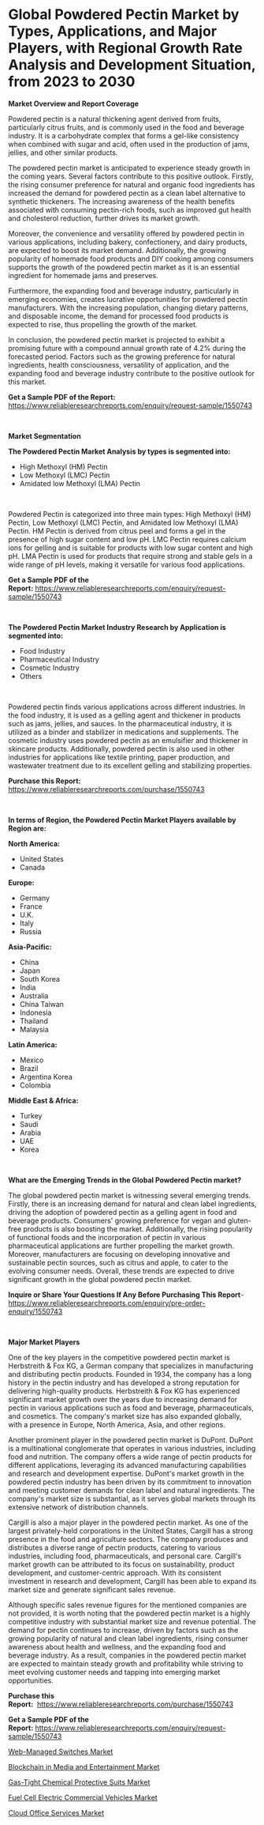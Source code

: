 <p><h1>Global Powdered Pectin Market by Types, Applications, and Major Players, with Regional Growth Rate Analysis and Development Situation, from 2023 to 2030</h1></p><p><strong>Market Overview and Report Coverage</strong></p>
<p><p>Powdered pectin is a natural thickening agent derived from fruits, particularly citrus fruits, and is commonly used in the food and beverage industry. It is a carbohydrate complex that forms a gel-like consistency when combined with sugar and acid, often used in the production of jams, jellies, and other similar products.</p><p>The powdered pectin market is anticipated to experience steady growth in the coming years. Several factors contribute to this positive outlook. Firstly, the rising consumer preference for natural and organic food ingredients has increased the demand for powdered pectin as a clean label alternative to synthetic thickeners. The increasing awareness of the health benefits associated with consuming pectin-rich foods, such as improved gut health and cholesterol reduction, further drives its market growth.</p><p>Moreover, the convenience and versatility offered by powdered pectin in various applications, including bakery, confectionery, and dairy products, are expected to boost its market demand. Additionally, the growing popularity of homemade food products and DIY cooking among consumers supports the growth of the powdered pectin market as it is an essential ingredient for homemade jams and preserves.</p><p>Furthermore, the expanding food and beverage industry, particularly in emerging economies, creates lucrative opportunities for powdered pectin manufacturers. With the increasing population, changing dietary patterns, and disposable income, the demand for processed food products is expected to rise, thus propelling the growth of the market.</p><p>In conclusion, the powdered pectin market is projected to exhibit a promising future with a compound annual growth rate of 4.2% during the forecasted period. Factors such as the growing preference for natural ingredients, health consciousness, versatility of application, and the expanding food and beverage industry contribute to the positive outlook for this market.</p></p>
<p><strong>Get a Sample PDF of the Report:</strong> <a href="https://www.reliableresearchreports.com/enquiry/request-sample/1550743">https://www.reliableresearchreports.com/enquiry/request-sample/1550743</a></p>
<p>&nbsp;</p>
<p><strong>Market Segmentation</strong></p>
<p><strong>The Powdered Pectin Market Analysis by types is segmented into:</strong></p>
<p><ul><li>High Methoxyl (HM) Pectin</li><li>Low Methoxyl (LMC) Pectin</li><li>Amidated low Methoxyl (LMA) Pectin</li></ul></p>
<p>&nbsp;</p>
<p><p>Powdered Pectin is categorized into three main types: High Methoxyl (HM) Pectin, Low Methoxyl (LMC) Pectin, and Amidated low Methoxyl (LMA) Pectin. HM Pectin is derived from citrus peel and forms a gel in the presence of high sugar content and low pH. LMC Pectin requires calcium ions for gelling and is suitable for products with low sugar content and high pH. LMA Pectin is used for products that require strong and stable gels in a wide range of pH levels, making it versatile for various food applications.</p></p>
<p><strong>Get a Sample PDF of the Report:</strong>&nbsp;<a href="https://www.reliableresearchreports.com/enquiry/request-sample/1550743">https://www.reliableresearchreports.com/enquiry/request-sample/1550743</a></p>
<p>&nbsp;</p>
<p><strong>The Powdered Pectin Market Industry Research by Application is segmented into:</strong></p>
<p><ul><li>Food Industry</li><li>Pharmaceutical Industry</li><li>Cosmetic Industry</li><li>Others</li></ul></p>
<p>&nbsp;</p>
<p><p>Powdered pectin finds various applications across different industries. In the food industry, it is used as a gelling agent and thickener in products such as jams, jellies, and sauces. In the pharmaceutical industry, it is utilized as a binder and stabilizer in medications and supplements. The cosmetic industry uses powdered pectin as an emulsifier and thickener in skincare products. Additionally, powdered pectin is also used in other industries for applications like textile printing, paper production, and wastewater treatment due to its excellent gelling and stabilizing properties.</p></p>
<p><strong>Purchase this Report:</strong>&nbsp; <a href="https://www.reliableresearchreports.com/purchase/1550743">https://www.reliableresearchreports.com/purchase/1550743</a></p>
<p>&nbsp;</p>
<p><strong>In terms of Region, the Powdered Pectin Market Players available by Region are:</strong></p>
<p>
    <p> <strong> North America: </strong>
        <ul>
            <li>United States</li>
            <li>Canada</li>
        </ul>
        </p> 
    <p> <strong> Europe: </strong>
        <ul>
            <li>Germany</li>
            <li>France</li>
            <li>U.K.</li>
            <li>Italy</li>
            <li>Russia</li>
        </ul>
        </p> 
    <p> <strong> Asia-Pacific: </strong>
        <ul>
            <li>China</li>
            <li>Japan</li>
            <li>South Korea</li>
            <li>India</li>
            <li>Australia</li>
            <li>China Taiwan</li>
            <li>Indonesia</li>
            <li>Thailand</li>
            <li>Malaysia</li>
        </ul>
        </p> 
    <p> <strong> Latin America: </strong>
        <ul>
            <li>Mexico</li>
            <li>Brazil</li>
            <li>Argentina Korea</li>
            <li>Colombia</li>
        </ul>
        </p> 
    <p> <strong> Middle East & Africa: </strong>
        <ul>
            <li>Turkey</li>
            <li>Saudi</li>
            <li>Arabia</li>
            <li>UAE</li>
            <li>Korea</li>
        </ul>
    </p>
    </p>
<p>&nbsp;</p>
<p><strong>What are the Emerging Trends in the Global Powdered Pectin market?</strong></p>
<p><p>The global powdered pectin market is witnessing several emerging trends. Firstly, there is an increasing demand for natural and clean label ingredients, driving the adoption of powdered pectin as a gelling agent in food and beverage products. Consumers' growing preference for vegan and gluten-free products is also boosting the market. Additionally, the rising popularity of functional foods and the incorporation of pectin in various pharmaceutical applications are further propelling the market growth. Moreover, manufacturers are focusing on developing innovative and sustainable pectin sources, such as citrus and apple, to cater to the evolving consumer needs. Overall, these trends are expected to drive significant growth in the global powdered pectin market.</p></p>
<p><strong>Inquire or Share Your Questions If Any Before Purchasing This Report</strong>- <a href="https://www.reliableresearchreports.com/enquiry/pre-order-enquiry/1550743">https://www.reliableresearchreports.com/enquiry/pre-order-enquiry/1550743</a></p>
<p>&nbsp;</p>
<p><strong>Major Market Players</strong></p>
<p><p>One of the key players in the competitive powdered pectin market is Herbstreith & Fox KG, a German company that specializes in manufacturing and distributing pectin products. Founded in 1934, the company has a long history in the pectin industry and has developed a strong reputation for delivering high-quality products. Herbstreith & Fox KG has experienced significant market growth over the years due to increasing demand for pectin in various applications such as food and beverage, pharmaceuticals, and cosmetics. The company's market size has also expanded globally, with a presence in Europe, North America, Asia, and other regions.</p><p>Another prominent player in the powdered pectin market is DuPont. DuPont is a multinational conglomerate that operates in various industries, including food and nutrition. The company offers a wide range of pectin products for different applications, leveraging its advanced manufacturing capabilities and research and development expertise. DuPont's market growth in the powdered pectin industry has been driven by its commitment to innovation and meeting customer demands for clean label and natural ingredients. The company's market size is substantial, as it serves global markets through its extensive network of distribution channels.</p><p>Cargill is also a major player in the powdered pectin market. As one of the largest privately-held corporations in the United States, Cargill has a strong presence in the food and agriculture sectors. The company produces and distributes a diverse range of pectin products, catering to various industries, including food, pharmaceuticals, and personal care. Cargill's market growth can be attributed to its focus on sustainability, product development, and customer-centric approach. With its consistent investment in research and development, Cargill has been able to expand its market size and generate significant sales revenue.</p><p>Although specific sales revenue figures for the mentioned companies are not provided, it is worth noting that the powdered pectin market is a highly competitive industry with substantial market size and revenue potential. The demand for pectin continues to increase, driven by factors such as the growing popularity of natural and clean label ingredients, rising consumer awareness about health and wellness, and the expanding food and beverage industry. As a result, companies in the powdered pectin market are expected to maintain steady growth and profitability while striving to meet evolving customer needs and tapping into emerging market opportunities.</p></p>
<p><strong>Purchase this Report:</strong>&nbsp;&nbsp;<a href="https://www.reliableresearchreports.com/purchase/1550743">https://www.reliableresearchreports.com/purchase/1550743</a></p>
<p></p>
<p><strong>Get a Sample PDF of the Report:</strong>&nbsp;<a href="https://www.reliableresearchreports.com/enquiry/request-sample/1550743">https://www.reliableresearchreports.com/enquiry/request-sample/1550743</a></p>
<p><p><a href="https://github.com/RichRobinson5/Market-Research-Report-List-1/blob/main/web-managed-switches-market.md">Web-Managed Switches Market</a></p><p><a href="https://medium.com/@ethelcrooks2023/blockchain-in-media-and-entertainment-market-analysis-its-cagr-market-segmentation-and-global-f42c1a18ff72">Blockchain in Media and Entertainment Market</a></p><p><a href="https://www.linkedin.com/pulse/gas-tight-chemical-protective-suits-market-research-report-provides-zutdf/">Gas-Tight Chemical Protective Suits Market</a></p><p><a href="https://www.linkedin.com/pulse/fuel-cell-electric-commercial-vehicles-market-insights-sgxse/">Fuel Cell Electric Commercial Vehicles Market</a></p><p><a href="https://medium.com/@saigemarvin1946/cloud-office-services-market-report-reveals-the-latest-trends-and-growth-opportunities-of-this-0e8ed1ba6c0e">Cloud Office Services Market</a></p></p>